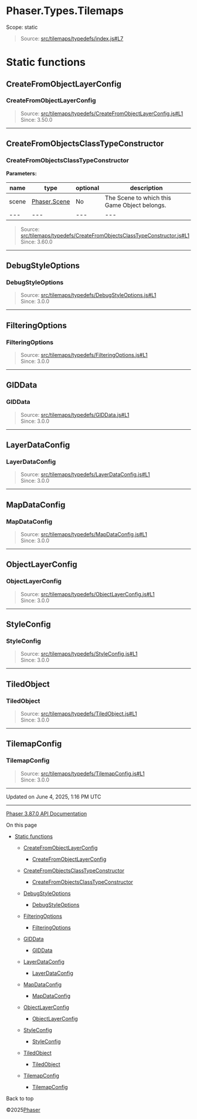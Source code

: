 # Phaser.Types.Tilemaps

Scope:
static

> Source: [src/tilemaps/typedefs/index.js#L7](https://github.com/phaserjs/phaser/blob/v3.87.0/src/tilemaps/typedefs/index.js#L7)

# Static functions

## CreateFromObjectLayerConfig

### CreateFromObjectLayerConfig

> Source: [src/tilemaps/typedefs/CreateFromObjectLayerConfig.js#L1](https://github.com/phaserjs/phaser/blob/v3.87.0/src/tilemaps/typedefs/CreateFromObjectLayerConfig.js#L1)  
> Since: 3.50.0

---

## CreateFromObjectsClassTypeConstructor

### CreateFromObjectsClassTypeConstructor

**Parameters:**

| name | type | optional | description |
| --- | --- | --- | --- |
| scene | [Phaser.Scene](../class/scene.md) | No | The Scene to which this Game Object belongs. |
| --- | --- | --- | --- |

> Source: [src/tilemaps/typedefs/CreateFromObjectsClassTypeConstructor.js#L1](https://github.com/phaserjs/phaser/blob/v3.87.0/src/tilemaps/typedefs/CreateFromObjectsClassTypeConstructor.js#L1)  
> Since: 3.60.0

---

## DebugStyleOptions

### DebugStyleOptions

> Source: [src/tilemaps/typedefs/DebugStyleOptions.js#L1](https://github.com/phaserjs/phaser/blob/v3.87.0/src/tilemaps/typedefs/DebugStyleOptions.js#L1)  
> Since: 3.0.0

---

## FilteringOptions

### FilteringOptions

> Source: [src/tilemaps/typedefs/FilteringOptions.js#L1](https://github.com/phaserjs/phaser/blob/v3.87.0/src/tilemaps/typedefs/FilteringOptions.js#L1)  
> Since: 3.0.0

---

## GIDData

### GIDData

> Source: [src/tilemaps/typedefs/GIDData.js#L1](https://github.com/phaserjs/phaser/blob/v3.87.0/src/tilemaps/typedefs/GIDData.js#L1)  
> Since: 3.0.0

---

## LayerDataConfig

### LayerDataConfig

> Source: [src/tilemaps/typedefs/LayerDataConfig.js#L1](https://github.com/phaserjs/phaser/blob/v3.87.0/src/tilemaps/typedefs/LayerDataConfig.js#L1)  
> Since: 3.0.0

---

## MapDataConfig

### MapDataConfig

> Source: [src/tilemaps/typedefs/MapDataConfig.js#L1](https://github.com/phaserjs/phaser/blob/v3.87.0/src/tilemaps/typedefs/MapDataConfig.js#L1)  
> Since: 3.0.0

---

## ObjectLayerConfig

### ObjectLayerConfig

> Source: [src/tilemaps/typedefs/ObjectLayerConfig.js#L1](https://github.com/phaserjs/phaser/blob/v3.87.0/src/tilemaps/typedefs/ObjectLayerConfig.js#L1)  
> Since: 3.0.0

---

## StyleConfig

### StyleConfig

> Source: [src/tilemaps/typedefs/StyleConfig.js#L1](https://github.com/phaserjs/phaser/blob/v3.87.0/src/tilemaps/typedefs/StyleConfig.js#L1)  
> Since: 3.0.0

---

## TiledObject

### TiledObject

> Source: [src/tilemaps/typedefs/TiledObject.js#L1](https://github.com/phaserjs/phaser/blob/v3.87.0/src/tilemaps/typedefs/TiledObject.js#L1)  
> Since: 3.0.0

---

## TilemapConfig

### TilemapConfig

> Source: [src/tilemaps/typedefs/TilemapConfig.js#L1](https://github.com/phaserjs/phaser/blob/v3.87.0/src/tilemaps/typedefs/TilemapConfig.js#L1)  
> Since: 3.0.0

---

Updated on June 4, 2025, 1:16 PM UTC

---

[Phaser 3.87.0 API Documentation](../../index.md)

On this page

* [Static functions](#static-functions)

  + [CreateFromObjectLayerConfig](#createfromobjectlayerconfig)

    - [CreateFromObjectLayerConfig](#createfromobjectlayerconfig-1)
  + [CreateFromObjectsClassTypeConstructor](#createfromobjectsclasstypeconstructor)

    - [CreateFromObjectsClassTypeConstructor](#createfromobjectsclasstypeconstructor-1)
  + [DebugStyleOptions](#debugstyleoptions)

    - [DebugStyleOptions](#debugstyleoptions-1)
  + [FilteringOptions](#filteringoptions)

    - [FilteringOptions](#filteringoptions-1)
  + [GIDData](#giddata)

    - [GIDData](#giddata-1)
  + [LayerDataConfig](#layerdataconfig)

    - [LayerDataConfig](#layerdataconfig-1)
  + [MapDataConfig](#mapdataconfig)

    - [MapDataConfig](#mapdataconfig-1)
  + [ObjectLayerConfig](#objectlayerconfig)

    - [ObjectLayerConfig](#objectlayerconfig-1)
  + [StyleConfig](#styleconfig)

    - [StyleConfig](#styleconfig-1)
  + [TiledObject](#tiledobject)

    - [TiledObject](#tiledobject-1)
  + [TilemapConfig](#tilemapconfig)

    - [TilemapConfig](#tilemapconfig-1)

Back to top

©2025[Phaser](https://docs.phaser.io)